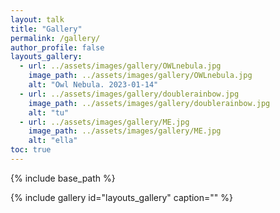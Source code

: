```yaml
---
layout: talk
title: "Gallery"
permalink: /gallery/
author_profile: false
layouts_gallery:
  - url: ../assets/images/gallery/OWLnebula.jpg
    image_path: ../assets/images/gallery/OWLnebula.jpg
    alt: "Owl Nebula. 2023-01-14"
  - url: ../assets/images/gallery/doublerainbow.jpg
    image_path: ../assets/images/gallery/doublerainbow.jpg
    alt: "tu"
  - url: ../assets/images/gallery/ME.jpg
    image_path: ../assets/images/gallery/ME.jpg
    alt: "ella"
toc: true
---
```

{% include base_path %}

{% include gallery id="layouts_gallery"  caption="" %}
